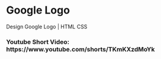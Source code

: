 # Google Logo

Design Google Logo | HTML CSS

<h3>
Youtube Short Video: https://www.youtube.com/shorts/TKmKXzdMoYk
</h3>
